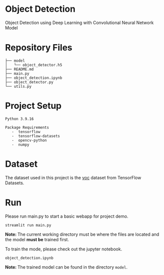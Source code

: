 # Object Detection

Object Detection using Deep Learning with Convolutional Neural Network Model

# Repository Files
```
├── model
│   └── object_detector.h5
├── README.md
├── main.py
├── object_detection.ipynb
├── object_detector.py
└── utils.py
```

# Project Setup
```
Python 3.9.16 
   
Package Requirements
   -  tensorflow
   -  tensorflow-datasets
   -  opencv-python
   -  numpy
```

# Dataset
The dataset used in this project is the <a href = "https://www.tensorflow.org/datasets/catalog/voc">voc</a> dataset from TensorFlow Datasets.

# Run
Please run main.py to start a basic webapp for project demo.
```
streamlit run main.py
```
<b> Note: </b> The current working directory must be where the files are located and the model <b>must be</b> trained first.

To train the mode, please check out the jupyter notebook.
```
object_detection.ipynb
```
<b> Note: </b> The trained model can be found in the directory `model`.
